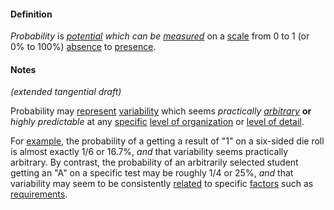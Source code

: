 #### Definition

*Probability* is *[potential](https://github.com/gcassel/Modular-Organization-Terminology/new/master/terms/potential.md) which can be  [measured](https://github.com/gcassel/Modular-Organization-Terminology/new/master/terms/measure.md)* on a [scale](https://github.com/gcassel/Modular-Organization-Terminology/new/master/terms/scale.md) from 0 to 1 (or 0% to 100%) [absence](https://github.com/gcassel/Modular-Organization-Terminology/new/master/terms/absence.md) to [presence](https://github.com/gcassel/Modular-Organization-Terminology/new/master/terms/presence.md). 

#### Notes

*(extended tangential draft)* 

Probability may [represent](https://github.com/gcassel/Modular-Organization-Terminology/blob/master/terms/represent.md) [variability](https://github.com/gcassel/Modular-Organization-Terminology/new/master/terms/variable.md) which seems *practically [arbitrary](https://github.com/gcassel/Modular-Organization-Terminology/blob/master/terms/arbitrary.md)* **or** *highly predictable* at any [specific](https://github.com/gcassel/Modular-Organization-Terminology/new/master/terms/specific.md) [level of organization](https://github.com/gcassel/Modular-Organization-Terminology/new/master/compound-terms/level-of-organization.md) or [level of detail](https://github.com/gcassel/Modular-Organization-Terminology/blob/master/compound-terms/level-of-detail.md). 

For [example](https://github.com/gcassel/Modular-Organization-Terminology/blob/master/terms/example.md), the probability of a getting a result of "1" on a six-sided die roll is almost exactly 1/6 or 16.7%, *and* that variability seems practically arbitrary. By contrast, the probability of an arbitrarily selected student getting an "A" on a specific test may be roughly 1/4 or 25%, *and* that variability may seem to be consistently [related](https://github.com/gcassel/Modular-Organization-Terminology/blob/master/terms/relationship.md) to specific [factors](https://github.com/gcassel/Modular-Organization-Terminology/blob/master/terms/factor.md) such as [requirements](https://github.com/gcassel/Modular-Organization-Terminology/new/master/terms/require.md).
